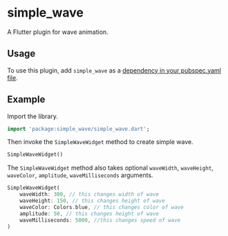 # simple_wave

<!-- [![pub package](https://img.shields.io/pub/v/simple_wave.svg)](https://pub.dev/packages/simple_wave) -->

A Flutter plugin for wave animation.

## Usage

To use this plugin, add `simple_wave` as a [dependency in your pubspec.yaml file](https://flutter.dev/docs/development/packages-and-plugins/using-packages/).

## Example

Import the library.

``` dart
import 'package:simple_wave/simple_wave.dart';
```

Then invoke the `SimpleWaveWidget` method to create simple wave.

``` dart
SimpleWaveWidget()
```

The `SimpleWaveWidget` method also takes optional `waveWidth`, `waveHeight`, `waveColor`, `amplitude`, `waveMilliseconds` arguments.

``` dart
SimpleWaveWidget(
    waveWidth: 300, // this changes width of wave
    waveHeight: 150, // this changes height of wave
    waveColor: Colors.blue, // this changes color of wave
    amplitude: 50, // this changes height of wave
    waveMilliseconds: 5000, //this changes speed of wave
)
```

